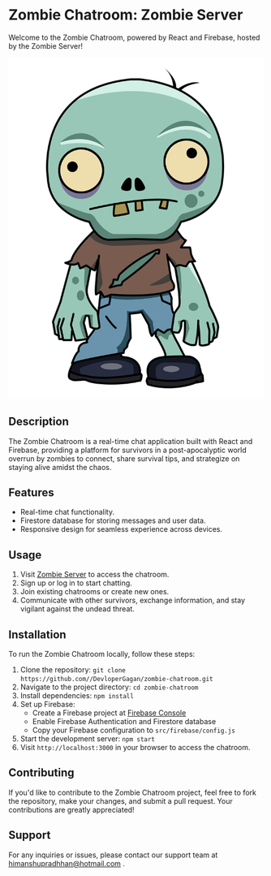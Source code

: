 # Zombie Chatroom: Zombie Server

Welcome to the Zombie Chatroom, powered by React and Firebase, hosted by the Zombie Server!

![Zombie Server](src/zombie-avatar.png)

## Description

The Zombie Chatroom is a real-time chat application built with React and Firebase, providing a platform for survivors in a post-apocalyptic world overrun by zombies to connect, share survival tips, and strategize on staying alive amidst the chaos.

## Features

- Real-time chat functionality. 
- Firestore database for storing messages and user data. 
- Responsive design for seamless experience across devices. 

## Usage

1. Visit [Zombie Server](https://zombieserver.netlify.app) to access the chatroom.
2. Sign up or log in to start chatting.
3. Join existing chatrooms or create new ones.
4. Communicate with other survivors, exchange information, and stay vigilant against the undead threat.

## Installation

To run the Zombie Chatroom locally, follow these steps:

1. Clone the repository: `git clone https://github.com//DevloperGagan/zombie-chatroom.git`
2. Navigate to the project directory: `cd zombie-chatroom`
3. Install dependencies: `npm install`
4. Set up Firebase:
   - Create a Firebase project at [Firebase Console](https://console.firebase.google.com/)
   - Enable Firebase Authentication and Firestore database
   - Copy your Firebase configuration to `src/firebase/config.js`
5. Start the development server: `npm start`
6. Visit `http://localhost:3000` in your browser to access the chatroom.

## Contributing

If you'd like to contribute to the Zombie Chatroom project, feel free to fork the repository, make your changes, and submit a pull request. Your contributions are greatly appreciated!

## Support

For any inquiries or issues, please contact our support team at himanshupradhhan@hotmail.com . 
